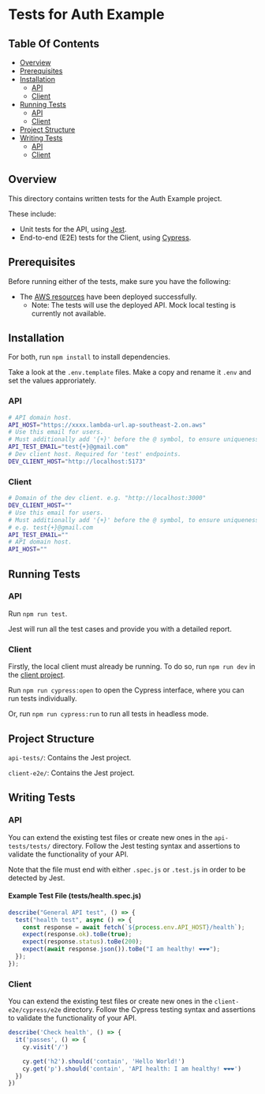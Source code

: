 # Tests for Auth Example

## Table Of Contents

* [Overview](#overview)
* [Prerequisites](#prerequisites)
* [Installation](#installation)
  * [API](#api)
  * [Client](#client)
* [Running Tests](#running-tests)
  * [API](#api)
  * [Client](#client)
* [Project Structure](#project-structure)
* [Writing Tests](#writing-tests)
  * [API](#api)
  * [Client](#client)

## Overview

This directory contains written tests for the Auth Example project.

These include:

- Unit tests for the API, using [Jest](https://jestjs.io).
- End-to-end (E2E) tests for the Client, using [Cypress](https://www.cypress.io).

## Prerequisites

Before running either of the tests, make sure you have the following:

- The [AWS resources](../aws/cdk/) have been deployed successfully.
  - Note: The tests will use the deployed API. Mock local testing is currently not available.

## Installation

For both, run `npm install` to install dependencies.

Take a look at the `.env.template` files. Make a copy and rename it `.env` and set the values approriately.

### API

```bash
# API domain host.
API_HOST="https://xxxx.lambda-url.ap-southeast-2.on.aws"
# Use this email for users.
# Must additionally add '{+}' before the @ symbol, to ensure uniqueness.
API_TEST_EMAIL="test{+}@gmail.com"
# Dev client host. Required for 'test' endpoints.
DEV_CLIENT_HOST="http://localhost:5173"
```

### Client

```bash
# Domain of the dev client. e.g. "http://localhost:3000"
DEV_CLIENT_HOST=""
# Use this email for users.
# Must additionally add '{+}' before the @ symbol, to ensure uniqueness.
# e.g. test{+}@gmail.com
API_TEST_EMAIL=""
# API domain host.
API_HOST=""
```

## Running Tests

### API

Run `npm run test`.

Jest will run all the test cases and provide you with a detailed report.

### Client

Firstly, the local client must already be running. To do so, run `npm run dev` in the [client project](./../client/auth-example-client/).

Run `npm run cypress:open` to open the Cypress interface, where you can run tests individually.

Or, run `npm run cypress:run` to run all tests in headless mode.

## Project Structure

`api-tests/`: Contains the Jest project.

`client-e2e/`: Contains the Jest project.

## Writing Tests

### API

You can extend the existing test files or create new ones in the `api-tests/tests/` directory. Follow the Jest testing syntax and assertions to validate the functionality of your API.

Note that the file must end with either `.spec.js` or `.test.js` in order to be detected by Jest.

#### Example Test File (tests/health.spec.js)

```javascript
describe("General API test", () => {
  test("health test", async () => {
    const response = await fetch(`${process.env.API_HOST}/health`);
    expect(response.ok).toBe(true);
    expect(response.status).toBe(200);
    expect(await response.json()).toBe("I am healthy! ❤❤❤");
  });
});
```

### Client

You can extend the existing test files or create new ones in the `client-e2e/cypress/e2e` directory. Follow the Cypress testing syntax and assertions to validate the functionality of your API.

```javascript
describe('Check health', () => {
  it('passes', () => {
    cy.visit('/')

    cy.get('h2').should('contain', 'Hello World!')
    cy.get('p').should('contain', 'API health: I am healthy! ❤❤❤')
  })
})
```